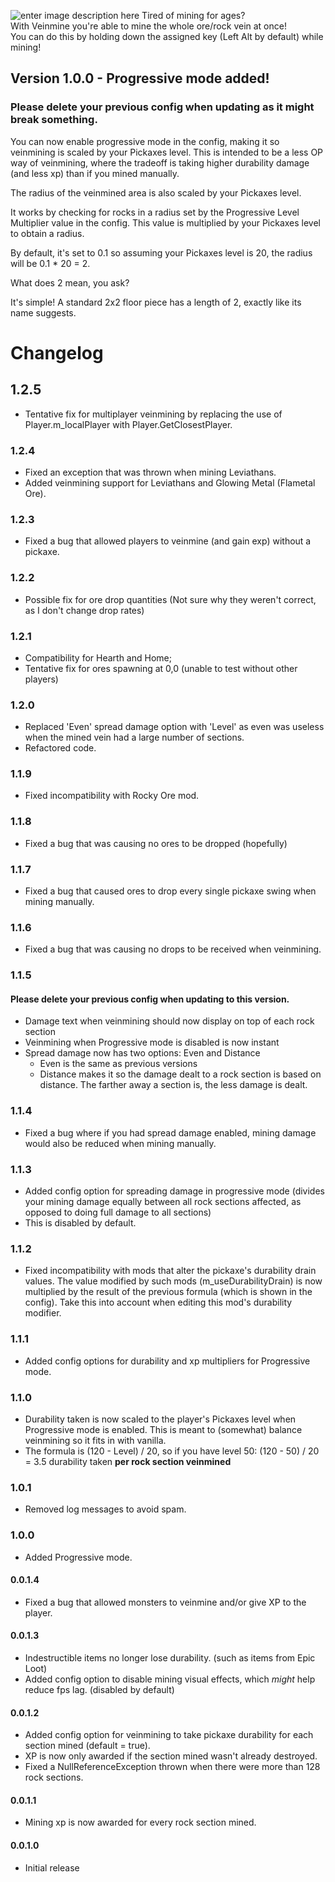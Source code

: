 ﻿![enter image description here](https://i.imgur.com/OAfRGXK.jpg)
Tired of mining for ages?  
With Veinmine you're able to mine the whole ore/rock vein at once!  
You can do this by holding down the assigned key (Left Alt by default) while mining!

## **Version 1.0.0 - Progressive mode added!**

### **Please delete your previous config when updating as it might break something.**

You can now enable progressive mode in the config, making it so veinmining is scaled by your Pickaxes level. This is intended to be a less OP way of veinmining, where the tradeoff is taking higher durability damage (and less xp) than if you mined manually.

The radius of the veinmined area is also scaled by your Pickaxes level.  
  
It works by checking for rocks in a radius set by the Progressive Level Multiplier value in the config. This value is multiplied by your Pickaxes level to obtain a radius.  
  
By default, it's set to 0.1 so assuming your Pickaxes level is 20, the radius will be 0.1 * 20 = 2.  
  
What does 2 mean, you ask?  
  
It's simple! A standard 2x2 floor piece has a length of 2, exactly like its name suggests.
# Changelog
## 1.2.5
 - Tentative fix for multiplayer veinmining by replacing the use of Player.m_localPlayer with Player.GetClosestPlayer.
### 1.2.4
 - Fixed an exception that was thrown when mining Leviathans.
 - Added veinmining support for Leviathans and Glowing Metal (Flametal Ore).
### 1.2.3
 - Fixed a bug that allowed players to veinmine (and gain exp) without a pickaxe.
### 1.2.2
 - Possible fix for ore drop quantities (Not sure why they weren't correct, as I don't change drop rates)
### 1.2.1
 - Compatibility for Hearth and Home;
 - Tentative fix for ores spawning at 0,0 (unable to test without other players)
### 1.2.0
 - Replaced 'Even' spread damage option with 'Level' as even was useless when the mined vein had a large number of sections.
 - Refactored code. 
### 1.1.9
 - Fixed incompatibility with Rocky Ore mod.
### 1.1.8
 - Fixed a bug that was causing no ores to be dropped (hopefully)
### 1.1.7
 - Fixed a bug that caused ores to drop every single pickaxe swing when mining manually.
### 1.1.6
 - Fixed a bug that was causing no drops to be received when veinmining.
### 1.1.5
#### Please delete your previous config when updating to this version.
 - Damage text when veinmining should now display on top of each rock section
 - Veinmining when Progressive mode is disabled is now instant
 - Spread damage now has two options: Even and Distance
	 - Even is the same as previous versions
	 - Distance makes it so the damage dealt to a rock section is based on distance. The farther away a section is, the less damage is dealt.

### 1.1.4
 - Fixed a bug where if you had spread damage enabled, mining damage would also be reduced when mining manually.
### 1.1.3
 - Added config option for spreading damage in progressive mode (divides your mining damage equally between all rock sections affected, as opposed to doing full damage to all sections)
 - This is disabled by default.
### 1.1.2
 - Fixed incompatibility with mods that alter the pickaxe's durability drain values. The value modified by such mods (m_useDurabilityDrain) is now multiplied by the result of the previous formula (which is shown in the config). Take this into account when editing this mod's durability modifier.
### 1.1.1
 - Added config options for durability and xp multipliers for Progressive mode.
### 1.1.0
 - Durability taken is now scaled to the player's Pickaxes level when Progressive mode is enabled. This is meant to (somewhat) balance veinmining so it fits in with vanilla.
 - The formula is (120 - Level) / 20, so if you have level 50: (120 - 50) / 20 = 3.5 durability taken **per rock section veinmined**
### 1.0.1
 - Removed log messages to avoid spam.
### 1.0.0
 - Added Progressive mode.
#### 0.0.1.4
 - Fixed a bug that allowed monsters to veinmine and/or give XP to the    player.
#### 0.0.1.3
 -   Indestructible items no longer lose durability. (such as items from Epic Loot)
 -   Added config option to disable mining visual effects, which *might* help reduce fps lag. (disabled by default)
#### 0.0.1.2
 -   Added config option for veinmining to take pickaxe durability for each section mined (default = true).
 -   XP is now only awarded if the section mined wasn't already destroyed.
 -   Fixed a NullReferenceException thrown when there were more than 128 rock sections.
#### 0.0.1.1
 - Mining xp is now awarded for every rock section mined.
#### 0.0.1.0
 - Initial release


